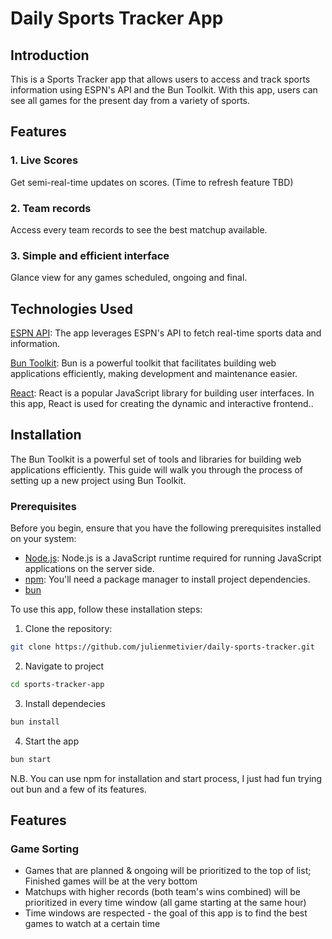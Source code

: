 # Daily Sports Tracker App

## Introduction
This is a Sports Tracker app that allows users to access and track sports information using ESPN's API and the Bun Toolkit. With this app, users can see all games for the present day from a variety of sports.

## Features

### 1. Live Scores
Get semi-real-time updates on scores. (Time to refresh feature TBD)

### 2. Team records
Access every team records to see the best matchup available.

### 3. Simple and efficient interface
Glance view for any games scheduled, ongoing and final.

## Technologies Used
[ESPN API](http://a.espncdn.com/prod/assets/apis/pdfs/espn_api_branding_guide_10-12-11.pdf): The app leverages ESPN's API to fetch real-time sports data and information.

[Bun Toolkit](https://bun.sh/): Bun is a powerful toolkit that facilitates building web applications efficiently, making development and maintenance easier.

[React](https://react.dev/): React is a popular JavaScript library for building user interfaces. In this app, React is used for creating the dynamic and interactive frontend..

## Installation

The Bun Toolkit is a powerful set of tools and libraries for building web applications efficiently. This guide will walk you through the process of setting up a new project using Bun Toolkit.

### Prerequisites

Before you begin, ensure that you have the following prerequisites installed on your system:

- [Node.js](https://nodejs.org/): Node.js is a JavaScript runtime required for running JavaScript applications on the server side.
- [npm](https://www.npmjs.com/): You'll need a package manager to install project dependencies.
- [bun](https://bun.sh/)

To use this app, follow these installation steps:

1. Clone the repository:

```bash
git clone https://github.com/julienmetivier/daily-sports-tracker.git
```

2. Navigate to project

```bash
cd sports-tracker-app
```

3. Install dependecies
```bash
bun install
```

4. Start the app
```bash
bun start
```

N.B. You can use npm for installation and start process, I just had fun trying out bun and a few of its features.

## Features

### Game Sorting
- Games that are planned & ongoing will be prioritized to the top of list; Finished games will be at the very bottom
- Matchups with higher records (both team's wins combined) will be prioritized in every time window (all game starting at the same hour)
- Time windows are respected - the goal of this app is to find the best games to watch at a certain time